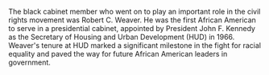 The black cabinet member who went on to play an important role in the civil rights movement was Robert C. Weaver. He was the first African American to serve in a presidential cabinet, appointed by President John F. Kennedy as the Secretary of Housing and Urban Development (HUD) in 1966. Weaver's tenure at HUD marked a significant milestone in the fight for racial equality and paved the way for future African American leaders in government.